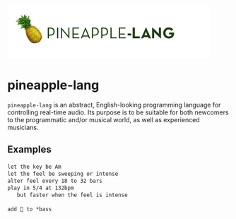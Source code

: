 ![pineapple-lang](pineapple-lang.png)

# pineapple-lang

`pineapple-lang` is an abstract, English-looking programming language for controlling real-time audio. Its purpose is to be suitable for both newcomers to the programmatic and/or musical world, as well as experienced musicians.

## Examples

```
let the key be Am
let the feel be sweeping or intense
alter feel every 18 to 32 bars
play in 5/4 at 132bpm
   but faster when the feel is intense

add 🍍 to *bass
```
